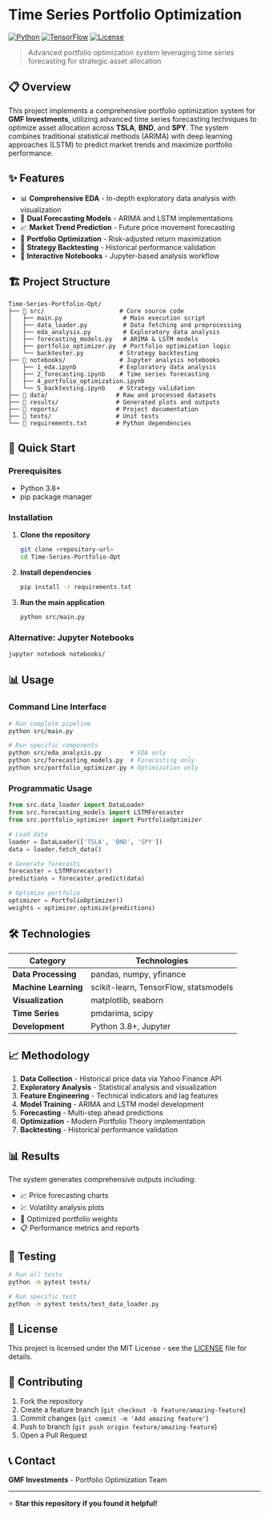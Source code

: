 # Time Series Portfolio Optimization

[![Python](https://img.shields.io/badge/Python-3.8%2B-blue)](https://www.python.org/)
[![TensorFlow](https://img.shields.io/badge/TensorFlow-2.15.0-orange)](https://tensorflow.org/)
[![License](https://img.shields.io/badge/License-MIT-green.svg)](LICENSE)

> Advanced portfolio optimization system leveraging time series forecasting for strategic asset allocation

## 📋 Overview

This project implements a comprehensive portfolio optimization system for **GMF Investments**, utilizing advanced time series forecasting techniques to optimize asset allocation across **TSLA**, **BND**, and **SPY**. The system combines traditional statistical methods (ARIMA) with deep learning approaches (LSTM) to predict market trends and maximize portfolio performance.

## ✨ Features

- 📊 **Comprehensive EDA** - In-depth exploratory data analysis with visualization
- 🔮 **Dual Forecasting Models** - ARIMA and LSTM implementations
- 📈 **Market Trend Prediction** - Future price movement forecasting
- 💼 **Portfolio Optimization** - Risk-adjusted return maximization
- 🔄 **Strategy Backtesting** - Historical performance validation
- 📱 **Interactive Notebooks** - Jupyter-based analysis workflow

## 🏗️ Project Structure

```
Time-Series-Portfolio-Opt/
├── 📁 src/                     # Core source code
│   ├── main.py                 # Main execution script
│   ├── data_loader.py          # Data fetching and preprocessing
│   ├── eda_analysis.py         # Exploratory data analysis
│   ├── forecasting_models.py   # ARIMA & LSTM models
│   ├── portfolio_optimizer.py  # Portfolio optimization logic
│   └── backtester.py          # Strategy backtesting
├── 📁 notebooks/               # Jupyter analysis notebooks
│   ├── 1_eda.ipynb            # Exploratory data analysis
│   ├── 2_forecasting.ipynb    # Time series forecasting
│   ├── 4_portfolio_optimization.ipynb
│   └── 5_backtesting.ipynb    # Strategy validation
├── 📁 data/                   # Raw and processed datasets
├── 📁 results/                # Generated plots and outputs
├── 📁 reports/                # Project documentation
├── 📁 tests/                  # Unit tests
└── 📄 requirements.txt        # Python dependencies
```

## 🚀 Quick Start

### Prerequisites
- Python 3.8+
- pip package manager

### Installation

1. **Clone the repository**
   ```bash
   git clone <repository-url>
   cd Time-Series-Portfolio-Opt
   ```

2. **Install dependencies**
   ```bash
   pip install -r requirements.txt
   ```

3. **Run the main application**
   ```bash
   python src/main.py
   ```

### Alternative: Jupyter Notebooks

```bash
jupyter notebook notebooks/
```

## 📊 Usage

### Command Line Interface
```bash
# Run complete pipeline
python src/main.py

# Run specific components
python src/eda_analysis.py        # EDA only
python src/forecasting_models.py  # Forecasting only
python src/portfolio_optimizer.py # Optimization only
```

### Programmatic Usage
```python
from src.data_loader import DataLoader
from src.forecasting_models import LSTMForecaster
from src.portfolio_optimizer import PortfolioOptimizer

# Load data
loader = DataLoader(['TSLA', 'BND', 'SPY'])
data = loader.fetch_data()

# Generate forecasts
forecaster = LSTMForecaster()
predictions = forecaster.predict(data)

# Optimize portfolio
optimizer = PortfolioOptimizer()
weights = optimizer.optimize(predictions)
```

## 🛠️ Technologies

| Category | Technologies |
|----------|-------------|
| **Data Processing** | pandas, numpy, yfinance |
| **Machine Learning** | scikit-learn, TensorFlow, statsmodels |
| **Visualization** | matplotlib, seaborn |
| **Time Series** | pmdarima, scipy |
| **Development** | Python 3.8+, Jupyter |

## 📈 Methodology

1. **Data Collection** - Historical price data via Yahoo Finance API
2. **Exploratory Analysis** - Statistical analysis and visualization
3. **Feature Engineering** - Technical indicators and lag features
4. **Model Training** - ARIMA and LSTM model development
5. **Forecasting** - Multi-step ahead predictions
6. **Optimization** - Modern Portfolio Theory implementation
7. **Backtesting** - Historical performance validation

## 📊 Results

The system generates comprehensive outputs including:
- 📈 Price forecasting charts
- 💹 Volatility analysis plots
- 🎯 Optimized portfolio weights
- 📋 Performance metrics and reports

## 🧪 Testing

```bash
# Run all tests
python -m pytest tests/

# Run specific test
python -m pytest tests/test_data_loader.py
```

## 📝 License

This project is licensed under the MIT License - see the [LICENSE](LICENSE) file for details.

## 🤝 Contributing

1. Fork the repository
2. Create a feature branch (`git checkout -b feature/amazing-feature`)
3. Commit changes (`git commit -m 'Add amazing feature'`)
4. Push to branch (`git push origin feature/amazing-feature`)
5. Open a Pull Request

## 📞 Contact

**GMF Investments** - Portfolio Optimization Team

---

⭐ **Star this repository if you found it helpful!**